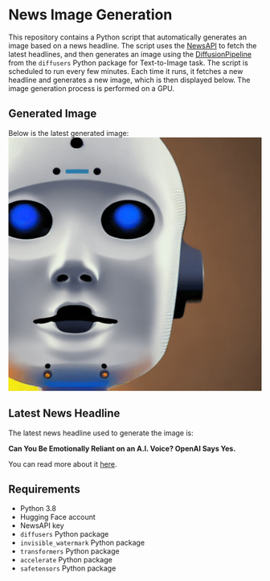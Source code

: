 # News Image Generation
This repository contains a Python script that automatically generates an image based on a news headline. The script uses the [NewsAPI](https://newsapi.org/) to fetch the latest headlines, and then generates an image using the [DiffusionPipeline](https://github.com/huggingface/diffusers) from the `diffusers` Python package for Text-to-Image task.
The script is scheduled to run every few minutes. Each time it runs, it fetches a new headline and generates a new image, which is then displayed below. The image generation process is performed on a GPU.

## Generated Image
Below is the latest generated image:
![Generated Image](image.png)

## Latest News Headline
The latest news headline used to generate the image is:

**Can You Be Emotionally Reliant on an A.I. Voice? OpenAI Says Yes.**

You can read more about it [here](https://news.google.com/rss/articles/CBMidEFVX3lxTE95aWVRZ3VEUFlkMVJFdGNPRnhyTUk2eFZKME1VaktxbElKTUxIQzVVVzZ3cEtTN2R5RjB6bmdoMWZIdW5kNFB6WHNTd0hNd2UyU0hHMXQxaU9YM2dDM3NVOWYwU1ZuZjFDU0FCZnR5Q2lJY2Ni?oc=5).

## Requirements
- Python 3.8
- Hugging Face account
- NewsAPI key
- `diffusers` Python package
- `invisible_watermark` Python package
- `transformers` Python package
- `accelerate` Python package
- `safetensors` Python package
